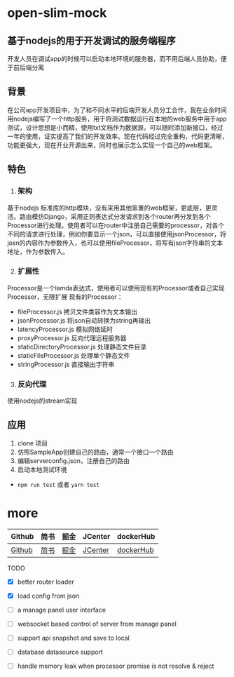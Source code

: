 # open-slim-mock



## 基于nodejs的用于开发调试的服务端程序

开发人员在调试app的时候可以启动本地环境的服务器，而不用后端人员协助，便于前后端分离

## 背景

在公司app开发项目中，为了和不同水平的后端开发人员分工合作，我在业余时间用nodejs编写了一个http服务，用于将测试数据运行在本地的web服务中用于app测试，设计思想是小而精，使用txt文档作为数据源，可以随时添加新接口，经过一年的使用，证实提高了我们的开发效率。现在代码经过完全重构，代码更清晰，功能更强大，现在开业开源出来，同时也展示怎么实现一个自己的web框架。

## 特色

  1. ### 架构
  基于nodejs 标准库的http模块，没有采用其他笨重的web框架，更底层，更灵活。路由模仿Django，采用正则表达式分发请求到各个router再分发到各个Processor进行处理。使用者可以在router中注册自己需要的processor，对各个不同的请求进行处理，例如你要显示一个json，可以直接使用jsonProcessor，将josn的内容作为参数传入，也可以使用fileProcessor，将写有json字符串的文本地址，作为参数传入。
  
  2. ### 扩展性
  Processor是一个lamda表达式，使用者可以使用现有的Processor或者自己实现Processor，无限扩展
  现有的Processor：
  *  fileProcessor.js 拷贝文件类容作为文本输出
  *  jsonProcessor.js 将json自动转换为string再输出
  *  latencyProcessor.js 模拟网络延时
  *  proxyProcessor.js 反向代理远程服务器
  *  staticDirectoryProcessor.js 处理静态文件目录
  *  staticFileProcessor.js 处理单个静态文件
  *  stringProcessor.js 直接输出字符串
  
  3. ### 反向代理
   使用nodejs的stream实现

## 应用

1. clone 项目
2. 仿照SampleApp创建自己的路由，通常一个接口一个路由
3. 编辑serverconfig.json，注册自己的路由
4. 启动本地测试环境
- `npm run test` 或者 `yarn test`



# more
|Github|简书| 掘金|JCenter | dockerHub|
| -------------| ------------- |------------- |------------- |------------- |
| [Github](https://github.com/hotstu)| [简书](https://www.jianshu.com/u/ca2207af2001) | [掘金](https://juejin.im/user/5bee320651882516be2ebbfe) |[JCenter ](https://bintray.com/hglf/maven)      | [dockerHub](https://hub.docker.com/u/hglf)|



 TODO
 
 - [x] better router loader 
 - [x] load config from json
 - [ ] a manage panel user interface
 - [ ] websocket based control of server from manage panel
 - [ ] support api snapshot and save to local
 - [ ] database datasource support
 - [ ] handle memory leak when processor promise is not resolve & reject

